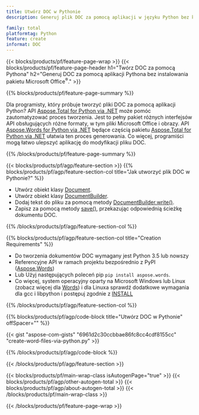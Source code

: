 ```yaml
---
title: Utwórz DOC w Pythonie
description: Generuj plik DOC za pomocą aplikacji w języku Python bez korzystania z programu Microsoft Word. 

family: total
platformtag: Python
feature: create
informat: DOC
---
```

{{< blocks/products/pf/feature-page-wrap >}}
{{< blocks/products/pf/feature-page-header h1="Twórz DOC za pomocą Pythona" h2="Generuj DOC za pomocą aplikacji Pythona bez instalowania pakietu Microsoft Office<sup>&reg;</sup>." >}}

{{% blocks/products/pf/feature-page-summary %}}

Dla programisty, który próbuje tworzyć pliki DOC za pomocą aplikacji Python? API [Aspose.Total for Python via .NET](https://products.aspose.com/total/python-net/) może pomóc zautomatyzować proces tworzenia. Jest to pełny pakiet różnych interfejsów API obsługujących różne formaty, w tym pliki Microsoft Office i obrazy. API [Aspose.Words for Python via .NET](https://products.aspose.com/words/python-net/) będące częścią pakietu [Aspose.Total for Python via .NET](https://products.aspose.com/total/python-net/) ułatwia ten proces generowania. Co więcej, programiści mogą łatwo ulepszyć aplikację do modyfikacji pliku DOC. 

{{% /blocks/products/pf/feature-page-summary %}}

{{< blocks/products/pf/agp/feature-section >}}
{{% blocks/products/pf/agp/feature-section-col title="Jak utworzyć plik DOC w Pythonie?" %}}

- Utwórz obiekt klasy [Document](https://reference.aspose.com/words/python-net/aspose.words/document/).
- Utwórz obiekt klasy [DocumentBuilder](https://reference.aspose.com/words/python-net/aspose.words/documentbuilder/).
- Dodaj tekst do pliku za pomocą metody [DocumentBuilder.write()](https://reference.aspose.com/words/python-net/aspose.words/documentbuilder/write/).
- Zapisz za pomocą metody [save()](https://reference.aspose.com/words/python-net/aspose.words/document/save/), przekazując odpowiednią ścieżkę dokumentu DOC.

{{% /blocks/products/pf/agp/feature-section-col %}}

{{% blocks/products/pf/agp/feature-section-col title="Creation Requirements" %}}

- Do tworzenia dokumentów DOC wymagany jest Python 3.5 lub nowszy
- Referencyjne API w ramach projektu bezpośrednio z PyPI ([Aspose.Words](https://pypi.org/project/aspose-words/)) 
- Lub Użyj następujących poleceń pip ```pip install aspose.words```. 
- Co więcej, system operacyjny oparty na Microsoft Windows lub Linux (zobacz więcej dla [Words](https://docs.aspose.com/words/python-net/system-requirements/)) i dla Linuxa sprawdź dodatkowe wymagania dla gcc i libpython i postępuj zgodnie z [INSTALL](https://docs.aspose.com/words/python-net/installation/) 

{{% /blocks/products/pf/agp/feature-section-col %}}

{{% blocks/products/pf/agp/code-block title="Utwórz DOC w Pythonie" offSpacer="" %}}

{{< gist "aspose-com-gists" "6961d2c30ccbbae86fc8cc4cdf8155cc" "create-word-files-via-python.py" >}}

{{% /blocks/products/pf/agp/code-block %}}

{{< /blocks/products/pf/agp/feature-section >}}

{{< blocks/products/pf/main-wrap-class isAutogenPage="true" >}}
{{< blocks/products/pf/agp/other-autogen-total >}}
{{< blocks/products/pf/agp/about-autogen-total >}}
{{< /blocks/products/pf/main-wrap-class >}}

{{< /blocks/products/pf/feature-page-wrap >}}